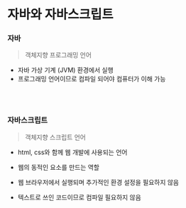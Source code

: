 # 자바와 자바스크립트

### 자바

> 객체지향 프로그래밍 언어

- 자바 가상 기계 (JVM) 환경에서 실행
- 프로그래밍 언어이므로 컴파일 되어야 컴퓨터가 이해 가능

</br>

</br>

### 자바스크립트

> 객체지향 스크립트 언어

- html, css와 함께 웹 개발에 사용되는 언어
- 웹의 동적인 요소를 만드는 역할

- 웹 브라우저에서 실행되며 추가적인 환경 설정을 필요하지 않음
- 텍스트로 쓰인 코드이므로 컴파일 필요하지 않음

</br>

</br>